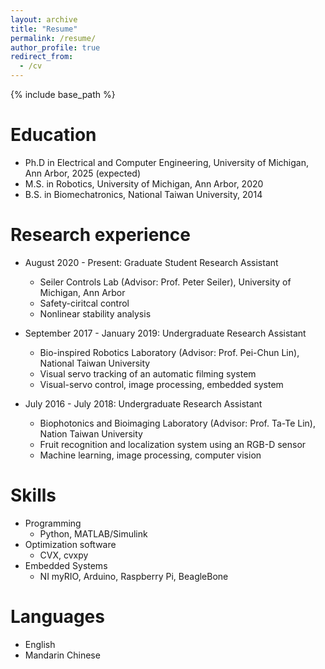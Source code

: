 ```yaml
---
layout: archive
title: "Resume"
permalink: /resume/
author_profile: true
redirect_from:
  - /cv
---
```


{% include base_path %}

Education
======
* Ph.D in Electrical and Computer Engineering, University of Michigan, Ann Arbor, 2025 (expected)
* M.S. in Robotics, University of Michigan, Ann Arbor, 2020
* B.S. in Biomechatronics, National Taiwan University, 2014

Research experience
======
* August 2020 - Present: Graduate Student Research Assistant
  * Seiler Controls Lab (Advisor: Prof. Peter Seiler), University of Michigan, Ann Arbor
  * Safety-ciritcal control
  * Nonlinear stability analysis

* September 2017 - January 2019: Undergraduate Research Assistant
  * Bio-inspired Robotics Laboratory (Advisor: Prof. Pei-Chun Lin), National Taiwan University
  * Visual servo tracking of an automatic filming system
  * Visual-servo control, image processing, embedded system

* July 2016 - July 2018: Undergraduate Research Assistant
  * Biophotonics and Bioimaging Laboratory (Advisor: Prof. Ta-Te Lin), Nation Taiwan University
  * Fruit recognition and localization system using an RGB-D sensor
  * Machine learning, image processing, computer vision
  
Skills
======
* Programming
  * Python, MATLAB/Simulink
* Optimization software
  * CVX, cvxpy
* Embedded Systems
  * NI myRIO, Arduino, Raspberry Pi, BeagleBone
  
Languages
======
* English
* Mandarin Chinese

<!-- Publications
======
  <ul>{% for post in site.publications %}
    {% include archive-single-cv.html %}
  {% endfor %}</ul>
  
Talks
======
  <ul>{% for post in site.talks %}
    {% include archive-single-talk-cv.html %}
  {% endfor %}</ul>
  
Teaching
======
  <ul>{% for post in site.teaching %}
    {% include archive-single-cv.html %}
  {% endfor %}</ul> -->

